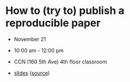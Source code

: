 # How to (try to) publish a reproducible paper
- November 21
- 10:00 am - 12:00 pm
- CCN (160 5th Ave) 4th floor classroom

- [slides](https://flatironinstitute.github.io/sciware/36_ReproduciblePaper/slides.html) ([source](main.md))
